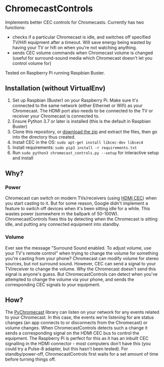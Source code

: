 # ChromecastControls
Implements better CEC controls for Chromecasts. Currently has two functions:
* checks if a particular Chromecast is idle, and switches off specified TV/Hifi equipment after a timeout. Will save energy being wasted by having your TV or hifi on when you're not watching anything.
* sends CEC volume commands when Chromecast volume is changed (useful for surround-sound media which Chromecast doesn't let you control volume for)

Tested on Raspberry Pi running Raspbian Buster. 
## Installation (without VirtualEnv)
1. Set up Raspbian (Buster) on your Raspberry Pi. Make sure it's connected to the same network (either Ethernet or Wifi) as your Chromecast. The HDMI port also needs to be connected to the TV or receiver your Chromecast is connected to.
1. Ensure Python 3.7 or later is installed (this is the default in Raspbian Buster)
2. Clone this repository, or [download the zip](https://github.com/askvictor/ChromecastControls/archive/master.zip) and extract the files, then go into the directory thus created.
3. Install CEC in the OS: `sudo apt-get install libcec-dev libcec4`
4. Install requirements: `sudo pip3 install -r requirements.txt`
5. Run `sudo python3 chromecast_controls.py --setup` for interactive setup and install

## Why?
### Power
Chromecast can switch on modern TVs/receivers (using [HDMI CEC](https://en.wikipedia.org/wiki/Consumer_Electronics_Control)) when you start casting to it. But for some reason, Google didn't implement a feature to switch off devices when it's been sitting idle for a while. This wastes power (somewhere in the ballpark of 50-100W). ChromecastControls fixes this by detecting when the Chromecast is sitting idle, and putting any connected equipment into standby.
### Volume
Ever see the message "Surround Sound enabled. To adjust volume, use your TV's remote control" when trying to change the volume for something you're casting from your phone? Chromecast can modify volume for stereo sources, but not surround sound. However, CEC can send a signal to your TV/receiver to change the volume. Why the Chromecast doesn't send this signal is anyone's guess. But ChromecastControls can detect when you've attempted to change the volume via your phone, and sends the corresponding CEC signals to your equipment.

## How?
The [PyChromecast](https://github.com/balloob/pychromecast) library can listen on your network for any events related to your Chromecast. In this case, the events we're listening for are status changes (an app connects to or disconnects from the Chromecast) or volume changes. When ChromecastControls detects such a change it sends a corresponding signal on the HDMI CEC bus to control the equipment. The Raspberry Pi is perfect for this as it has an inbuilt CEC signalling in the HDMI connector - most computers don't have this (you could try a Pulse-8 adapter, but this hasn't been tested). For standby/power-off, ChromecastControls first waits for a set amount of time before turning things off.
